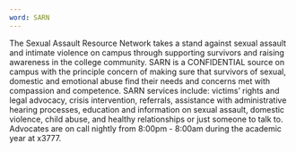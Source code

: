 ```yaml
---
word: SARN
---
```


  The Sexual Assault Resource Network takes a stand against sexual assault and intimate violence on campus through supporting survivors and raising awareness in the college community. SARN is a CONFIDENTIAL source on campus with the principle concern of making sure that survivors of sexual, domestic and emotional abuse find their needs and concerns met with compassion and competence. SARN services include: victims’ rights and legal advocacy, crisis intervention, referrals, assistance with administrative hearing processes, education and information on sexual assault, domestic violence, child abuse, and healthy relationships or just someone to talk to. Advocates are on call nightly from 8:00pm - 8:00am during the academic year at x3777.
